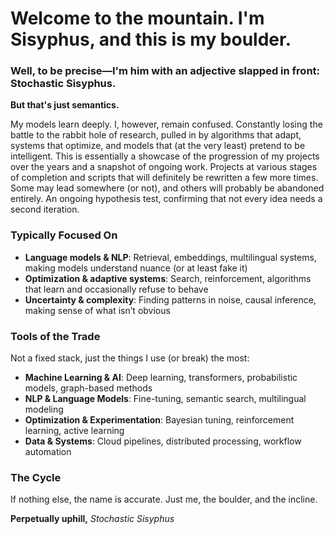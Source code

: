 # Welcome to the mountain. I'm Sisyphus, and this is my boulder.
### Well, to be precise—I'm him with an adjective slapped in front: Stochastic Sisyphus. 
**But that's just semantics.** 

My models learn deeply. I, however, remain confused. Constantly losing the battle to the rabbit hole of research, pulled in by algorithms that adapt, systems that optimize, and models that (at the very least) pretend to be intelligent. This is essentially a showcase of the progression of my projects over the years and a snapshot of ongoing work. Projects at various stages of completion and scripts that will definitely be rewritten a few more times. Some may lead somewhere (or not), and others will probably be abandoned entirely.
An ongoing hypothesis test, confirming that not every idea needs a second iteration.

### Typically Focused On
- **Language models & NLP**: Retrieval, embeddings, multilingual systems, making models understand nuance (or at least fake it)
- **Optimization & adaptive systems**: Search, reinforcement, algorithms that learn and occasionally refuse to behave
- **Uncertainty & complexity**: Finding patterns in noise, causal inference, making sense of what isn’t obvious

### Tools of the Trade
Not a fixed stack, just the things I use (or break) the most:
- **Machine Learning & AI**: Deep learning, transformers, probabilistic models, graph-based methods
- **NLP & Language Models**: Fine-tuning, semantic search, multilingual modeling
- **Optimization & Experimentation**: Bayesian tuning, reinforcement learning, active learning
- **Data & Systems**: Cloud pipelines, distributed processing, workflow automation

### The Cycle
If nothing else, the name is accurate. Just me, the boulder, and the incline.

**Perpetually uphill,**
*Stochastic Sisyphus*

